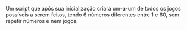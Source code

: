 Um script que após sua inicialização criará um-a-um de todos os jogos possíveis a serem feitos, tendo 6 números diferentes entre 1 e 60, sem repetir números e nem jogos. 
 
